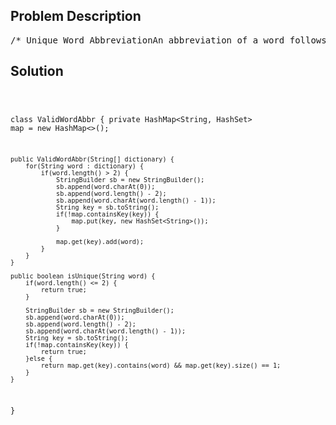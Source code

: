 <!--
<style>
  body { font-family: Arial, sans-serif; }
  .container { max-width: 100%; margin: 0 auto; padding: 10px; }
  .comment-block { max-width: 30%; background-color: #f9f9f9; padding: 10px; border-left: 5px solid #ccc; overflow-wrap: break-word; white-space: pre-wrap; }
  .code-block { background-color: #f4f4f4; padding: 10px; border: 1px solid #ddd; overflow-wrap: break-word; white-space: pre-wrap; }
</style>
-->

<div class='container'>
<h2>Problem Description</h2>
<div class='comment-block'>
<pre>
/* Unique Word AbbreviationAn abbreviation of a word follows the form <first letter><number><last letter>. Below are some examples of word abbreviations:a) it                      --> it    (no abbreviation)     1b) d|o|g                   --> d1g              1    1  1     1---5----0----5--8c) i|nternationalizatio|n  --> i18n              1     1---5----0d) l|ocalizatio|n          --> l10nAssume you have a dictionary and given a word, find whether its abbreviation is unique in thedictionary.A word's abbreviation is unique if no other word from the dictionary has the same abbreviation.Example:Given dictionary = [ "deer", "door", "cake", "card" ]isUnique("dear") -> falseisUnique("cart") -> trueisUnique("cane") -> falseisUnique("make") -> trueYour ValidWordAbbr object will be instantiated and called as such:ValidWordAbbr obj = new ValidWordAbbr(dictionary);boolean param_1 = obj.isUnique(word);*/</pre>
</div>

<h2>Solution</h2>
<div class='code-block'>
<pre><code class='language-java'>

class ValidWordAbbr {
    private HashMap<String, HashSet<String>> map = new HashMap<>();

    public ValidWordAbbr(String[] dictionary) {
        for(String word : dictionary) {
            if(word.length() > 2) {
                StringBuilder sb = new StringBuilder();
                sb.append(word.charAt(0));
                sb.append(word.length() - 2);
                sb.append(word.charAt(word.length() - 1));
                String key = sb.toString();
                if(!map.containsKey(key)) {
                    map.put(key, new HashSet<String>());
                }
                
                map.get(key).add(word);
            }
        }
    }
    
    public boolean isUnique(String word) {
        if(word.length() <= 2) {
            return true;
        }
        
        StringBuilder sb = new StringBuilder();
        sb.append(word.charAt(0));
        sb.append(word.length() - 2);
        sb.append(word.charAt(word.length() - 1));
        String key = sb.toString();
        if(!map.containsKey(key)) {
            return true;
        }else {
            return map.get(key).contains(word) && map.get(key).size() == 1;
        }
    }
}

</code></pre>
</div>
</div>
